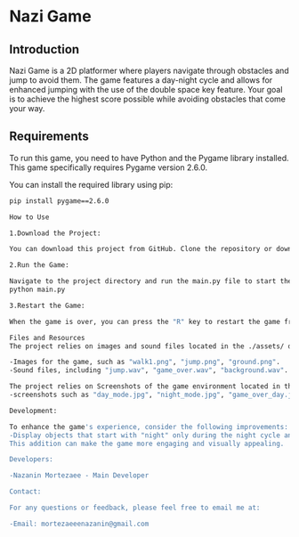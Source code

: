 # Nazi Game

## Introduction

Nazi Game is a 2D platformer where players navigate through obstacles and jump to avoid them.
The game features a day-night cycle and allows for enhanced jumping with the use of the double space key feature.
Your goal is to achieve the highest score possible while avoiding obstacles that come your way.

## Requirements

To run this game, you need to have Python and the Pygame library installed. This game specifically requires Pygame version 2.6.0.

You can install the required library using pip:

```bash
pip install pygame==2.6.0

How to Use

1.Download the Project:

You can download this project from GitHub. Clone the repository or download it as a ZIP file.

2.Run the Game:

Navigate to the project directory and run the main.py file to start the game:
python main.py

3.Restart the Game:

When the game is over, you can press the "R" key to restart the game from the beginning.

Files and Resources
The project relies on images and sound files located in the ./assets/ directory. Ensure the following files are present in this folder:

-Images for the game, such as "walk1.png", "jump.png", "ground.png".
-Sound files, including "jump.wav", "game_over.wav", "background.wav".

The project relies on Screenshots of the game environment located in the .screenshots/folder. Ensure the following files are present in this folder:
-screenshots such as "day_mode.jpg", "night_mode.jpg", "game_over_day.jpg", "game_over_night.jpg", "jump_day.jpg", "jump_night.jpg"

Development:

To enhance the game's experience, consider the following improvements:
-Display objects that start with "night" only during the night cycle and objects that start with "day" during the day cycle.
This addition can make the game more engaging and visually appealing.

Developers:

-Nazanin Mortezaee - Main Developer

Contact:

For any questions or feedback, please feel free to email me at:

-Email: mortezaeeenazanin@gmail.com
